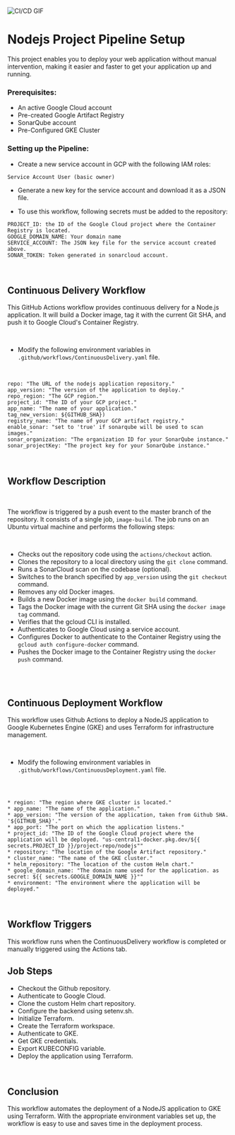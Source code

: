 
![CI/CD GIF](https://user-images.githubusercontent.com/104270411/220518314-9f12ef08-eec3-465b-9a15-4ec123228034.gif)

# Nodejs Project Pipeline Setup


This project enables you to deploy your web application without manual intervention, making it easier and faster to get your application up and running.

### Prerequisites:



* An active Google Cloud account
* Pre-created Google Artifact Registry
* SonarQube account 
* Pre-Configured GKE Cluster



### Setting up the Pipeline:




* Create a new service account in GCP with the following IAM roles:
```
Service Account User (basic owner)
```
* Generate a new key for the service account and download it as a JSON file.



* To use this workflow, following secrets must be added to the repository:



```
PROJECT_ID: the ID of the Google Cloud project where the Container Registry is located.
GOOGLE_DOMAIN_NAME: Your domain name
SERVICE_ACCOUNT: The JSON key file for the service account created above.
SONAR_TOKEN: Token generated in sonarcloud account.
```
<br>

## Continuous Delivery Workflow




This GitHub Actions workflow provides continuous delivery for a Node.js application. It will build a Docker image, tag it with the current Git SHA, and push it to Google Cloud's Container Registry.

<br>


* Modify the following environment variables in `.github/workflows/ContinuousDelivery.yaml` file.

<br>

```
repo: "The URL of the nodejs application repository."
app_version: "The version of the application to deploy."
repo_region: "The GCP region."
project_id: "The ID of your GCP project."
app_name: "The name of your application."
tag_new_version: ${GITHUB_SHA})
registry_name: "The name of your GCP artifact registry."
enable_sonar: "set to 'true' if sonarqube will be used to scan images."
sonar_organization: "The organization ID for your SonarQube instance."
sonar_projectKey: "The project key for your SonarQube instance."
```

<br>

## Workflow Description


<br>

The workflow is triggered by a push event to the master branch of the repository. It consists of a single job, `image-build`. The job runs on an Ubuntu virtual machine and performs the following steps:

<br>

* Checks out the repository code using the `actions/checkout` action.
* Clones the repository to a local directory using the `git clone` command.
* Runs a SonarCloud scan on the codebase (optional).
* Switches to the branch specified by `app_version` using the `git checkout` command.
* Removes any old Docker images.
* Builds a new Docker image using the `docker build` command.
* Tags the Docker image with the current Git SHA using the `docker image tag` command.
* Verifies that the gcloud CLI is installed.
* Authenticates to Google Cloud using a service account.
* Configures Docker to authenticate to the Container Registry using the `gcloud auth configure-docker` command.
* Pushes the Docker image to the Container Registry using the `docker push` command.

<br>
<br>


## Continuous Deployment Workflow

This workflow uses Github Actions to deploy a NodeJS application to Google Kubernetes Engine (GKE) and uses Terraform for infrastructure management.


<br>

* Modify the following environment variables in `.github/workflows/ContinuousDeployment.yaml` file.

<br>

```

* region: "The region where GKE cluster is located."
* app_name: "The name of the application."
* app_version: "The version of the application, taken from Github SHA. '${GITHUB_SHA}'."
* app_port: "The port on which the application listens."
* project_id: "The ID of the Google Cloud project where the application will be deployed. "us-central1-docker.pkg.dev/${{ secrets.PROJECT_ID }}/project-repo/nodejs""
* repository: "The location of the Google Artifact repository."
* cluster_name: "The name of the GKE cluster."
* helm_repository: "The location of the custom Helm chart."
* google_domain_name: "The domain name used for the application. as secret: ${{ secrets.GOOGLE_DOMAIN_NAME }}""
* environment: "The environment where the application will be deployed."
```

<br>

## Workflow Triggers

This workflow runs when the ContinuousDelivery workflow is completed or manually triggered using the Actions tab.



## Job Steps
* Checkout the Github repository.
* Authenticate to Google Cloud.
* Clone the custom Helm chart repository.
* Configure the backend using setenv.sh.
* Initialize Terraform.
* Create the Terraform workspace.
* Authenticate to GKE.
* Get GKE credentials.
* Export KUBECONFIG variable.
* Deploy the application using Terraform.

<br>

## Conclusion

This workflow automates the deployment of a NodeJS application to GKE using Terraform. With the appropriate environment variables set up, the workflow is easy to use and saves time in the deployment process.
